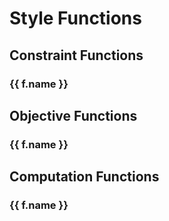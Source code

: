 <script setup>
import Function from "../../../src/components/Function.vue"
import { constrDict, objDict, compDict } from "@penrose/core"
</script>

# Style Functions

## Constraint Functions

<div v-for="f in constrDict">

### {{ f.name }}

<Function :name="f.name" :description="f.description" :params="f.params" :returns="f.returns" />

</div>

## Objective Functions

<div v-for="f in objDict">

### {{ f.name }}

<Function :name="f.name" :description="f.description" :params="f.params" :returns="f.returns" />

</div>

## Computation Functions

<div v-for="f in compDict">

### {{ f.name }}

<Function :name="f.name" :description="f.description" :params="f.params" :returns="f.returns" />

</div>
